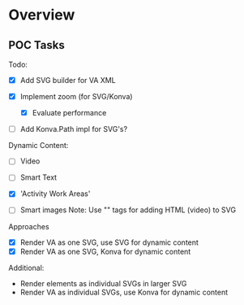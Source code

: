 # Overview

## POC Tasks

Todo:
- [x] Add SVG builder for VA XML
- [x] Implement zoom (for SVG/Konva)
    - [x] Evaluate performance
- [ ] Add Konva.Path impl for SVG's?



Dynamic Content:
- [ ] Video
- [ ] Smart Text
- [X] 'Activity Work Areas'
- [ ] Smart images
Note: Use "<ForeignObject>" tags for adding HTML (video) to SVG


Approaches
- [X] Render VA as one SVG, use SVG for dynamic content
- [X] Render VA as one SVG, Konva for dynamic content

Additional:
- Render elements as individual SVGs in larger SVG
- Render VA as individual SVGs, use Konva for dynamic content

